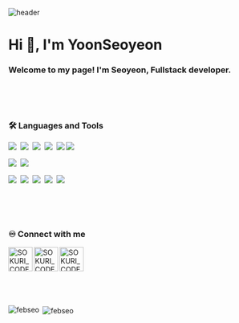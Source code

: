 ![header](https://capsule-render.vercel.app/api?type=waving&color=0:ca848a,100:ffbe98&height=250&section=header&text=H%20e%20l%20l%20o%20%20%20W%20o%20r%20l%20d!&fontSize=60&animation=fadeIn&fontColor=fff)


<h1 align="left">Hi 👋, I'm YoonSeoyeon</h1>
<h3 align="left">Welcome to my page! I'm Seoyeon, Fullstack developer.</h3>  
  
<br><br><br>

### 🛠 Languages and Tools
<p>
  <img src="https://img.shields.io/badge/HTML5-E34F26?style=flat&logo=html5&logoColor=fff"/>&nbsp;
  <img src="https://img.shields.io/badge/CSS3-1572B6?style=flat&logo=css3&logoColor=fff"/>&nbsp;
  <img src="https://img.shields.io/badge/JavaScript-F7DF1E?style=flat&logo=JavaScript&logoColor=fff"/>&nbsp;
  <img src="https://img.shields.io/badge/jQuery-0769AD?style=flat&logo=jQuery&logoColor=fff"/>&nbsp;
  <img src="https://img.shields.io/badge/React-61DAFB?style=flat&logo=React&logoColor=fff"/>
  <img src="https://img.shields.io/badge/Spring-6DB33F?style=flat&logo=spring&logoColor=fff"/>
</p>
<p>
  <img src="https://img.shields.io/badge/Oracle-F80000?style=flat&logo=Oracle&logoColor=4479A1"/>&nbsp;
  <img src="https://img.shields.io/badge/JAVA-8F0000?style=flat&logo&logoColor=4479A1"/>
</p>
<p>
  <img src="https://img.shields.io/badge/Notion-ffffff?style=flat&logo=Notion&logoColor=black"/>&nbsp;
  <img src="https://img.shields.io/badge/GitHub-gray?style=flat&logo=GitHub&logoColor=black"/>&nbsp;
  <img src="https://img.shields.io/badge/Git-blue?style=flat&logo=Git&logoColor=F05032"/>&nbsp;
  <img src="https://img.shields.io/badge/Visual Studio Code-007ACC?style=flat&logo=visualstudiocode&logoColor=#007ACC"/>&nbsp;
  <img src="https://img.shields.io/badge/Eclipse IDE-2C2255?style=flat&logo=eclipseide&logoColor=#fff"/>&nbsp;
</p>
    
<br><br><br>

### ♾️ Connect with me

[<img align="left" alt="SOKURI_CODE | velog" width="48px" src="https://img.icons8.com/color/48/000000/blog.png" />][website]
[<img align="left" alt="SOKURI_CODE | YouTube" width="48px" src="https://img.icons8.com/color/48/000000/youtube-play.png" />][youtube]
[<img align="left" alt="SOKURI_CODE | Instagram" width="48px" src="https://img.icons8.com/color/48/000000/instagram-new--v2.png" />][instagram]

[website]: http://febseo.dothome.co.kr
[youtube]: https://www.youtube.com/watch?v=64J_L24nSQQ
[instagram]: https://www.youtube.com/watch?v=64J_L24nSQQ  

<br><br><br><br><br><br>
<p><img align="left" src="https://github-readme-stats.vercel.app/api/top-langs?username=febseo&show_icons=true&locale=en&layout=compact" alt="febseo" /></p>  

<p>&nbsp;<img align="center" src="https://github-readme-stats.vercel.app/api?username=febseo&show_icons=true&locale=en" alt="febseo" /></p>
